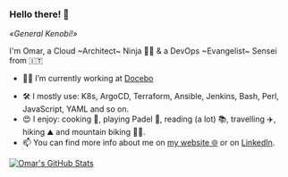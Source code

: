 ### Hello there! 👋
*«General Kenobi!»*

I'm Omar, a Cloud ~Architect~ Ninja 🥷🏼 & a DevOps ~Evangelist~ Sensei from 🇮🇹

- 👨‍💻 I’m currently working at [Docebo](https://docebo.com)
<!--, with main focuses on:
    * design and deploy new multi-cloud infrastructures 
    * CI/CD pipelines
    * teach DevOps methodology -->
- 🛠 I mostly use: K8s, ArgoCD, Terraform, Ansible, Jenkins, Bash, Perl, JavaScript, YAML and so on.
- 😍 I enjoy: cooking 🥘, playing Padel 🎾, reading (a lot) 📚, travelling ✈️, hiking ⛰️ and mountain biking 🚵🏼.
- 📫 You can find more info about me on [my website 🌐](https://dedonato.eu) or on [LinkedIn](https://www.linkedin.com/in/odedonato/).

[![Omar's GitHub Stats](https://github-readme-stats.vercel.app/api?username=odedonato&count_private=true&include_all_commits=true&show_icons=true)](https://github.com/odedonato)
<!--
[![Top Langs](https://github-readme-stats.vercel.app/api/top-langs/?username=odedonato&layout=compact)](https://github.com/odedonato)
<img align="center" width="665" src="https://github-profile-trophy.vercel.app/?username=odedonato&rank=A,AA,AAA">
-->